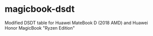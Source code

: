 # magicbook-dsdt
Modified DSDT table for Huawei MateBook D (2018 AMD) and Huawei Honor MagicBook "Ryzen Edition"
